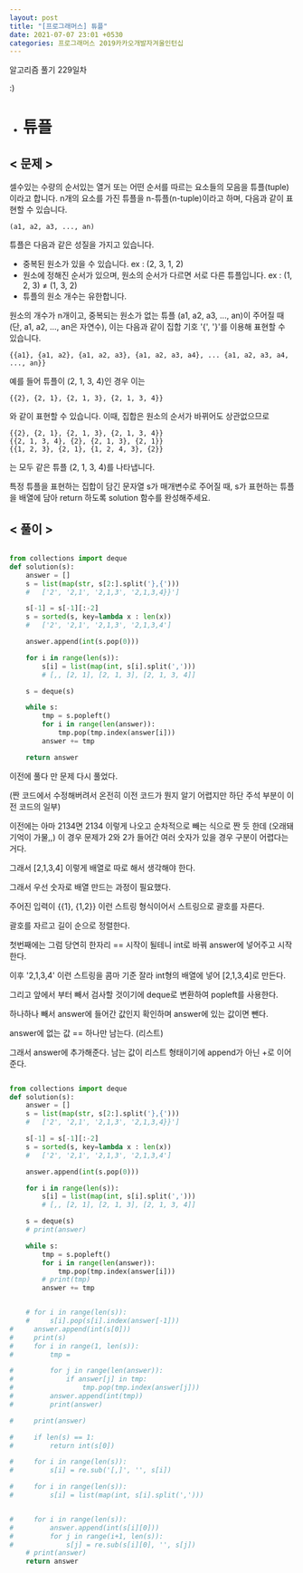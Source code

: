 ```yaml
---
layout: post
title: "[프로그래머스] 튜플"
date: 2021-07-07 23:01 +0530
categories: 프로그래머스 2019카카오개발자겨울인턴십
---
```


알고리즘 풀기 229일차

:)

- # 튜플
  >

## < 문제 >

셀수있는 수량의 순서있는 열거 또는 어떤 순서를 따르는 요소들의 모음을 튜플(tuple)이라고 합니다. n개의 요소를 가진 튜플을 n-튜플(n-tuple)이라고 하며, 다음과 같이 표현할 수 있습니다.

    (a1, a2, a3, ..., an)

튜플은 다음과 같은 성질을 가지고 있습니다.

- 중복된 원소가 있을 수 있습니다. ex : (2, 3, 1, 2)
- 원소에 정해진 순서가 있으며, 원소의 순서가 다르면 서로 다른 튜플입니다. ex : (1, 2, 3) ≠ (1, 3, 2)
- 튜플의 원소 개수는 유한합니다.

원소의 개수가 n개이고, 중복되는 원소가 없는 튜플 (a1, a2, a3, ..., an)이 주어질 때(단, a1, a2, ..., an은 자연수), 이는 다음과 같이 집합 기호 '{', '}'를 이용해 표현할 수 있습니다.

    {{a1}, {a1, a2}, {a1, a2, a3}, {a1, a2, a3, a4}, ... {a1, a2, a3, a4, ..., an}}

예를 들어 튜플이 (2, 1, 3, 4)인 경우 이는

    {{2}, {2, 1}, {2, 1, 3}, {2, 1, 3, 4}}

와 같이 표현할 수 있습니다. 이때, 집합은 원소의 순서가 바뀌어도 상관없으므로

    {{2}, {2, 1}, {2, 1, 3}, {2, 1, 3, 4}}
    {{2, 1, 3, 4}, {2}, {2, 1, 3}, {2, 1}}
    {{1, 2, 3}, {2, 1}, {1, 2, 4, 3}, {2}}

는 모두 같은 튜플 (2, 1, 3, 4)를 나타냅니다.

특정 튜플을 표현하는 집합이 담긴 문자열 s가 매개변수로 주어질 때, s가 표현하는 튜플을 배열에 담아 return 하도록 solution 함수를 완성해주세요.

## < 풀이 >

```python

from collections import deque
def solution(s):
    answer = []
    s = list(map(str, s[2:].split('},{')))
    #	['2', '2,1', '2,1,3', '2,1,3,4}}']

    s[-1] = s[-1][:-2]
    s = sorted(s, key=lambda x : len(x))
    # 	['2', '2,1', '2,1,3', '2,1,3,4']

    answer.append(int(s.pop(0)))

    for i in range(len(s)):
        s[i] = list(map(int, s[i].split(',')))
        # [,, [2, 1], [2, 1, 3], [2, 1, 3, 4]]

    s = deque(s)

    while s:
        tmp = s.popleft()
        for i in range(len(answer)):
            tmp.pop(tmp.index(answer[i]))
        answer += tmp

    return answer

```

이전에 풀다 만 문제 다시 풀었다.

(짠 코드에서 수정해버려서 온전히 이전 코드가 뭔지 알기 어렵지만 하단 주석 부분이 이전 코드의 일부)

이전에는 아마 2134면 2134 이렇게 나오고 순차적으로 빼는 식으로 짠 듯 한데 (오래돼 기억이 가물,,) 이 경우 문제가 2와 2가 들어간 여러 숫자가 있을 경우 구분이 어렵다는거다.

그래서 [2,1,3,4] 이렇게 배열로 따로 해서 생각해야 한다.

그래서 우선 숫자로 배열 만드는 과정이 필요했다.

주어진 입력이 {{1}, {1,2}} 이런 스트링 형식이어서 스트링으로 괄호를 자른다.

괄호를 자르고 길이 순으로 정렬한다.

첫번째에는 그럼 당연히 한자리 == 시작이 될테니 int로 바꿔 answer에 넣어주고 시작한다.

이후 '2,1,3,4' 이런 스트링을 콤마 기준 잘라 int형의 배열에 넣어 [2,1,3,4]로 만든다.

그리고 앞에서 부터 빼서 검사할 것이기에 deque로 변환하여 popleft를 사용한다.

하나하나 빼서 answer에 들어간 값인지 확인하며 answer에 있는 값이면 뺀다.

answer에 없는 값 == 하나만 남는다. (리스트)

그래서 answer에 추가해준다. 남는 값이 리스트 형태이기에 append가 아닌 +로 이어준다.

```python

from collections import deque
def solution(s):
    answer = []
    s = list(map(str, s[2:].split('},{')))
    #	['2', '2,1', '2,1,3', '2,1,3,4}}']

    s[-1] = s[-1][:-2]
    s = sorted(s, key=lambda x : len(x))
    # 	['2', '2,1', '2,1,3', '2,1,3,4']

    answer.append(int(s.pop(0)))

    for i in range(len(s)):
        s[i] = list(map(int, s[i].split(',')))
        # [,, [2, 1], [2, 1, 3], [2, 1, 3, 4]]

    s = deque(s)
    # print(answer)

    while s:
        tmp = s.popleft()
        for i in range(len(answer)):
            tmp.pop(tmp.index(answer[i]))
        # print(tmp)
        answer += tmp


    # for i in range(len(s)):
    #     s[i].pop(s[i].index(answer[-1]))
#     answer.append(int(s[0]))
#     print(s)
#     for i in range(1, len(s)):
#         tmp =

#         for j in range(len(answer)):
#             if answer[j] in tmp:
#                 tmp.pop(tmp.index(answer[j]))
#         answer.append(int(tmp))
#         print(answer)

#     print(answer)

#     if len(s) == 1:
#         return int(s[0])

#     for i in range(len(s)):
#         s[i] = re.sub('[,]', '', s[i])

#     for i in range(len(s)):
#         s[i] = list(map(int, s[i].split(',')))


#     for i in range(len(s)):
#         answer.append(int(s[i][0]))
#         for j in range(i+1, len(s)):
#             s[j] = re.sub(s[i][0], '', s[j])
    # print(answer)
    return answer

```

